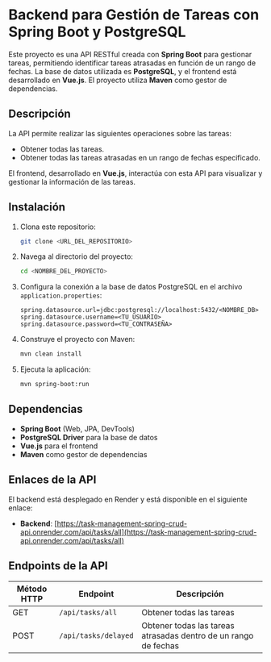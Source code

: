 # Backend para Gestión de Tareas con Spring Boot y PostgreSQL

Este proyecto es una API RESTful creada con **Spring Boot** para gestionar tareas, permitiendo identificar tareas atrasadas en función de un rango de fechas. La base de datos utilizada es **PostgreSQL**, y el frontend está desarrollado en **Vue.js**. El proyecto utiliza **Maven** como gestor de dependencias.

## Descripción

La API permite realizar las siguientes operaciones sobre las tareas:
- Obtener todas las tareas.
- Obtener todas las tareas atrasadas en un rango de fechas especificado.

El frontend, desarrollado en **Vue.js**, interactúa con esta API para visualizar y gestionar la información de las tareas.

## Instalación

1. Clona este repositorio:
    ```bash
    git clone <URL_DEL_REPOSITORIO>
    ```

2. Navega al directorio del proyecto:
    ```bash
    cd <NOMBRE_DEL_PROYECTO>
    ```

3. Configura la conexión a la base de datos PostgreSQL en el archivo `application.properties`:
    ```properties
    spring.datasource.url=jdbc:postgresql://localhost:5432/<NOMBRE_DB>
    spring.datasource.username=<TU_USUARIO>
    spring.datasource.password=<TU_CONTRASEÑA>
    ```

4. Construye el proyecto con Maven:
    ```bash
    mvn clean install
    ```

5. Ejecuta la aplicación:
    ```bash
    mvn spring-boot:run
    ```

## Dependencias

- **Spring Boot** (Web, JPA, DevTools)
- **PostgreSQL Driver** para la base de datos
- **Vue.js** para el frontend
- **Maven** como gestor de dependencias

## Enlaces de la API

El backend está desplegado en Render y está disponible en el siguiente enlace:

- **Backend**: [https://task-management-spring-crud-api.onrender.com/api/tasks/all](https://task-management-spring-crud-api.onrender.com/api/tasks/all)

## Endpoints de la API

| Método HTTP | Endpoint                    | Descripción                                                      |
|-------------|-----------------------------|------------------------------------------------------------------|
| GET         | `/api/tasks/all`           | Obtener todas las tareas                                         |
| POST        | `/api/tasks/delayed`       | Obtener todas las tareas atrasadas dentro de un rango de fechas |
